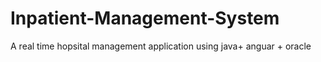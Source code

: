 # Inpatient-Management-System
A real time hopsital management application using java+ anguar + oracle
